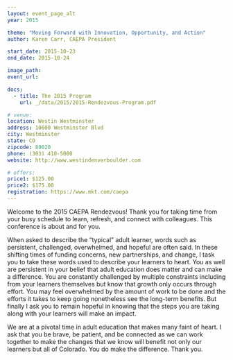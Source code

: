 ```yaml
---
layout: event_page_alt
year: 2015

theme: "Moving Forward with Innovation, Opportunity, and Action"
author: Karen Carr, CAEPA President

start_date: 2015-10-23
end_date: 2015-10-24

image_path: 
event_url:

docs:
  - title: The 2015 Program 
    url: _/data/2015/2015-Rendezvous-Program.pdf

# venue:
location: Westin Westminster
address: 10600 Westminster Blvd
city: Westminster
state: CO
zipcode: 80020
phone: (303) 410-5000
website: http://www.westindenverboulder.com

# offers:
price1: $125.00
price2: $175.00
registration: https://www.mkt.com/caepa
---
```

Welcome to the 2015 CAEPA Rendezvous! Thank you for taking time from your busy schedule to learn, refresh, and connect with colleagues. This conference is about and for you.

When asked to describe the “typical” adult learner, words such as persistent, challenged, overwhelmed, and hopeful are often said. In these shifting times of funding concerns, new partnerships, and change, I task you to take these words used to describe your learners to heart. You as well are persistent in your belief that adult education does matter and can make a difference. You are constantly challenged by multiple constraints including from your learners themselves but know that growth only occurs through effort. You may feel overwhelmed by the  amount of work to be done and the efforts it takes to keep going nonetheless see the long-term benefits. But finally I ask you to remain hopeful in knowing that the steps you are taking along with your learners will make an impact.

We are at a pivotal time in adult education that makes many faint of heart. I ask that you be  brave, be patient, and be connected as we can work together to make the changes that we know will benefit not only our learners but all of Colorado. You do make the difference. Thank you.